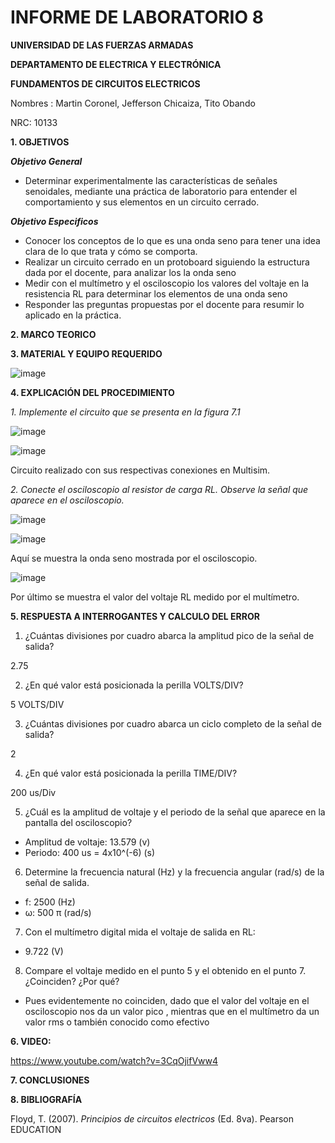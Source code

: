 # INFORME DE LABORATORIO 8

**UNIVERSIDAD DE LAS FUERZAS ARMADAS**

**DEPARTAMENTO DE ELECTRICA Y ELECTRÓNICA**

**FUNDAMENTOS DE CIRCUITOS ELECTRICOS**

Nombres : Martin Coronel, Jefferson Chicaiza, Tito Obando 

NRC: 10133

**1. OBJETIVOS**

***Objetivo General***

- Determinar experimentalmente las características de señales senoidales, mediante una práctica de laboratorio  para entender el comportamiento y sus elementos en un circuito cerrado.
  
***Objetivo Especificos***

- Conocer los conceptos de lo que es una onda seno para tener una  idea clara de lo que trata y cómo se comporta.  
- Realizar un circuito cerrado en un protoboard siguiendo la estructura dada por el docente, para analizar los la onda seno 
- Medir  con el multímetro y el osciloscopio los  valores del voltaje en la resistencia RL para determinar los elementos de una onda seno 
- Responder las preguntas propuestas por el docente para resumir lo aplicado en la práctica. 

**2. MARCO TEORICO**

**3. MATERIAL Y EQUIPO REQUERIDO**

![image](https://user-images.githubusercontent.com/94098157/155046211-df8e26b6-d442-45d0-8165-fd0877df8af2.png)

**4. EXPLICACIÓN DEL PROCEDIMIENTO**

*1. Implemente el circuito que se presenta en la figura 7.1*

![image](https://user-images.githubusercontent.com/94098157/155048012-9b64ce80-1fc4-4861-996c-dde7d312cde8.png)

![image](https://user-images.githubusercontent.com/94098157/155048202-427d0163-f972-4405-b1b2-aaa9f48d6b2f.png)

Circuito realizado con sus respectivas conexiones en Multisim. 

*2. Conecte el osciloscopio al resistor de carga RL. Observe la señal que aparece en el osciloscopio.*

![image](https://user-images.githubusercontent.com/94098157/155059858-f92f4573-6e90-46a1-b6af-f0570638f7f9.png)

![image](https://user-images.githubusercontent.com/94098157/155060700-f289c91f-5aa1-4c32-af32-c8617c697246.png)

Aquí se muestra la onda seno mostrada por el osciloscopio. 

![image](https://user-images.githubusercontent.com/94098157/155068851-483568a0-912b-4f97-9085-77763a15304f.png)

Por último se muestra el valor del voltaje RL medido por el multímetro.  

**5. RESPUESTA A INTERROGANTES Y CALCULO DEL ERROR**

1. ¿Cuántas divisiones por cuadro abarca la amplitud pico de la señal de salida?

2.75 

2. ¿En qué valor está posicionada la perilla VOLTS/DIV?

5  VOLTS/DIV

3. ¿Cuántas divisiones por cuadro abarca un ciclo completo de la señal de salida?

2

4. ¿En qué valor está posicionada la perilla TIME/DIV?

200 us/Div

5. ¿Cuál es la amplitud de voltaje y el periodo de la señal que aparece en la pantalla del osciloscopio?

- Amplitud de voltaje: 13.579 (v)
- Periodo: 400 us = 4x10^(-6) (s) 

6. Determine la frecuencia natural (Hz) y la frecuencia angular (rad/s) de la señal de salida.

- f: 2500 (Hz)
- ω: 500 π (rad/s)

7. Con el multímetro digital mida el voltaje de salida en RL: 

- 9.722 (V) 

8. Compare el voltaje medido en el punto 5 y el obtenido en el punto 7. ¿Coinciden? ¿Por qué?

- Pues evidentemente no coinciden, dado que el valor del voltaje en el osciloscopio nos da un valor pico , mientras que en  el multímetro da un valor   rms o también conocido como efectivo 

**6. VIDEO:**

https://www.youtube.com/watch?v=3CqOjifVww4

**7. CONCLUSIONES**

**8. BIBLIOGRAFÍA**

Floyd, T. (2007). *Principios de circuitos electricos* (Ed. 8va). Pearson EDUCATION
